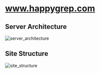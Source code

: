 # www.happygrep.com

## Server Architecture
![server_architecture](http://www.happygrep.com/_images/sample_graph/server_architecture.png)

## Site Structure
![site_structure](http://www.happygrep.com/_images/sample_graph/site_structure.png)
